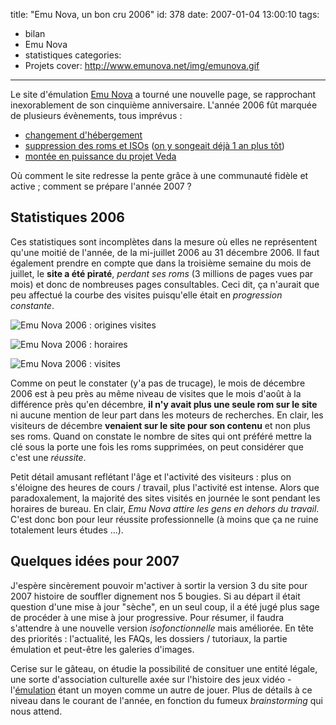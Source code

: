 title: "Emu Nova, un bon cru 2006"
id: 378
date: 2007-01-04 13:00:10
tags:
- bilan
- Emu Nova
- statistiques
categories:
- Projets
cover: http://www.emunova.net/img/emunova.gif
---

Le site d'émulation [Emu Nova](http://www.emunova.net) a tourné une nouvelle page, se rapprochant inexorablement de son cinquième anniversaire. L'année 2006 fût marquée de plusieurs évènements, tous imprévus :

*   [changement d'hébergement](https://oncletom.io/2006/05/15/coulisses-d-un-demenagement-virtuel/)
*   [suppression des roms et ISOs](http://www.emunova.net/news/detail/5948.htm) ([on y songeait déjà 1 an plus tôt](http://www.emunova.net/news/detail/4271.htm))
*   [montée en puissance du projet Veda](http://www.emunova.net/news/detail/7013.htm)

Où comment le site redresse la pente grâce à une communauté fidèle et active ; comment se prépare l'année 2007 ?
<!--more-->

## Statistiques 2006

Ces statistiques sont incomplètes dans la mesure où elles ne représentent qu'une moitié de l'année, de la mi-juillet 2006 au 31 décembre 2006\. Il faut également prendre en compte que dans la troisième semaine du mois de juillet, le **site a été piraté**, _perdant ses roms_ (3 millions de pages vues par mois) et donc de nombreuses pages consultables. Ceci dit, ça n'aurait que peu affectué la courbe des visites puisqu'elle était en _progression constante_.

![Emu Nova 2006 : origines visites](/images/2007/01/emunova-2006-referer.png "Origine des visiteurs")

![Emu Nova 2006 : horaires](/images/2007/01/emunova-2006-horaires.png "Horaires de consultation")

![Emu Nova 2006 : visites](/images/2007/01/emunova-2006-visites.png "Evolution des visites")

Comme on peut le constater (y'a pas de trucage), le mois de décembre 2006 est à peu près au même niveau de visites que le mois d'août à la différence près qu'en décembre, **il n'y avait plus une seule rom sur le site** ni aucune mention de leur part dans les moteurs de recherches. En clair, les visiteurs de décembre **venaient sur le site pour son contenu** et non plus ses roms. Quand on constate le nombre de sites qui ont préféré mettre la clé sous la porte une fois les roms supprimées, on peut considérer que c'est une _réussite_.

Petit détail amusant reflétant l'âge et l'activité des visiteurs : plus on s'éloigne des heures de cours / travail, plus l'activité est intense. Alors que paradoxalement, la majorité des sites visités en journée le sont pendant les horaires de bureau. En clair, _Emu Nova attire les gens en dehors du travail_. C'est donc bon pour leur réussite professionnelle (à moins que ça ne ruine totalement leurs études ...).

## Quelques idées pour 2007

J'espère sincèrement pouvoir m'activer à sortir la version 3 du site pour 2007 histoire de souffler dignement nos 5 bougies. Si au départ il était question d'une mise à jour "sèche", en un seul coup, il a été jugé plus sage de procéder à une mise à jour progressive. Pour résumer, il faudra s'attendre à une nouvelle version _isofonctionnelle_ mais améliorée.
En tête des priorités : l'actualité, les FAQs, les dossiers / tutoriaux, la partie émulation et peut-être les galeries d'images.

Cerise sur le gâteau, on étudie la possibilité de consituer une entité légale, une sorte d'association culturelle axée sur l'histoire des jeux vidéo - l'[émulation](http://www.emunova.net/lexique/emulation.htm) étant un moyen comme un autre de jouer. Plus de détails à ce niveau dans le courant de l'année, en fonction du fumeux _brainstorming_ qui nous attend.